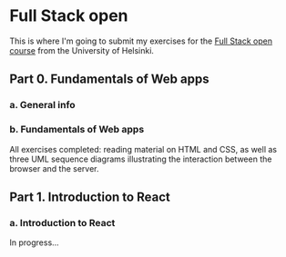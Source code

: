 # Full Stack open
This is where I'm going to submit my exercises for the [Full Stack open course](https://fullstackopen.com/en/) from the University of Helsinki.

## Part 0. Fundamentals of Web apps
### a. General info
### b. Fundamentals of Web apps
All exercises completed: reading material on HTML and CSS, as well as three UML sequence diagrams illustrating the interaction between the browser and the server.

## Part 1. Introduction to React
### a. Introduction to React
In progress...
